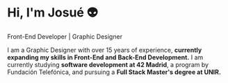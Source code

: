 Hi, I'm Josué 👽
================

Front-End Developer | Graphic Designer

I am a Graphic Designer with over 15 years of experience, **currently expanding my skills in Front-End and Back-End Development.** I am currently studying **software development at 42 Madrid**, a program by Fundación Telefónica, and pursuing a **Full Stack Master's degree at UNIR.**


<!--
**josuegamonal/josuegamonal** is a ✨ _special_ ✨ repository because its `README.md` (this file) appears on your GitHub profile.

Here are some ideas to get you started:

- 🔭 I’m currently working on ...
- 🌱 I’m currently learning ...
- 👯 I’m looking to collaborate on ...
- 🤔 I’m looking for help with ...
- 💬 Ask me about ...
- 📫 How to reach me: ...
- 😄 Pronouns: ...
- ⚡ Fun fact: ...
-->
